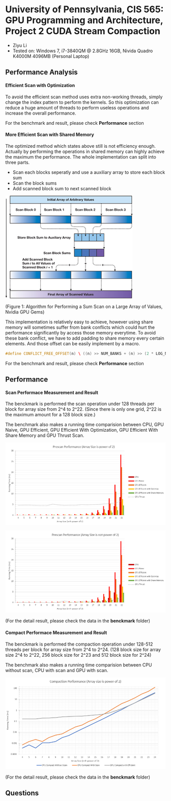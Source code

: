 University of Pennsylvania, CIS 565: GPU Programming and Architecture, Project 2 CUDA Stream Compaction
======================
* Ziyu Li
* Tested on: Windows 7, i7-3840QM @ 2.8GHz 16GB, Nivida Quadro K4000M 4096MB (Personal Laptop)

## Performance Analysis
#### Efficient Scan with Optimization
To avoid the efficient scan method uses extra non-working threads, simply change the index pattern to perform the kernels. So this optimization can reduce a huge amount of threads to perform useless operations and increase the overall performance.

For the benchmark and result, please check **Performance** section


#### More Efficient Scan with Shared Memory
The optimized method which states above still is not efficiency enough. Actually by performing the operations in shared memory can highly achieve the maximum the performance. The whole implementation can split into three parts.

* Scan each blocks seperatly and use a auxiliary array to store each block sum
* Scan the block sums
* Add scanned block sum to next scanned block

![](img/39fig06.jpg)

(Figure 1: Algorithm for Performing a Sum Scan on a Large Array of Values, Nvidia GPU Gems)


This implementation is relatively easy to achieve, however using share memory will sometimes suffer from bank conflicts which could hurt the performance significantly by access those memory everytime. To avoid these bank conflict, we have to add padding to share memory every certain elements. And those offset can be easily implement by a macro.

```c++
#define CONFLICT_FREE_OFFSET(n) \ ((n) >> NUM_BANKS + (n) >> (2 * LOG_NUM_BANKS))
```

For the benchmark and result, please check **Performance** section


## Performance
#### Scan Performace Measurement and Result
The benckmark is performed the scan operation under 128 threads per block for array size from 2^4 to 2^22. (Since there is only one grid, 2^22 is the maximum amount for a 128 block size.)

The benchmark also makes a running time comparision between CPU, GPU Naive, GPU Efficient, GPU Efficient With Optimization, GPU Efficient With Share Memory and GPU Thrust Scan.

![](img/scan_power_2.PNG)

![](img/scan_power_not_2.PNG)

(For the detail result, please check the data in the **benckmark** folder)

#### Compact Performace Measurement and Result
The benckmark is performed the compaction operation under 128-512 threads per block for array size from 2^4 to 2^24. (128 block size for array size 2^4 to 2^22, 256 block size for 2^23 and 512 block size for 2^24)

The benchmark also makes a running time comparision between CPU without scan, CPU with scan and GPU with scan.

![](img/compaction_2.PNG)


(For the detail result, please check the data in the **benckmark** folder)

## Questions




